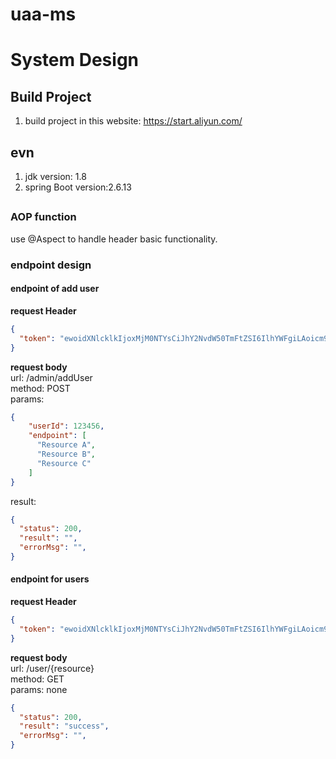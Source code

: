 # uaa-ms

# System Design
## Build Project
1. build project in this website: https://start.aliyun.com/

## evn
1. jdk version: 1.8
2. spring Boot version:2.6.13

## 
### AOP function
use @Aspect to handle header basic functionality.

### endpoint design
#### endpoint of add user
**request Header**
```json
{
  "token": "ewoidXNlcklkIjoxMjM0NTYsCiJhY2NvdW50TmFtZSI6IlhYWFgiLAoicm9sZSI6ImFkbWluIgp9"
}
```
**request body**  
url: /admin/addUser  
method: POST  
params:
```json
{
    "userId": 123456,
    "endpoint": [
      "Resource A",
      "Resource B",
      "Resource C"
    ]
}
```
result: 
```json
{
  "status": 200,
  "result": "",
  "errorMsg": "",
}
```

#### endpoint for users
**request Header**
```json
{
  "token": "ewoidXNlcklkIjoxMjM0NTYsCiJhY2NvdW50TmFtZSI6IlhYWFgiLAoicm9sZSI6ImFkbWluIgp9"
}
```
**request body**  
url: /user/{resource}  
method: GET  
params: none  
```json
{
  "status": 200,
  "result": "success",
  "errorMsg": "",
}
```